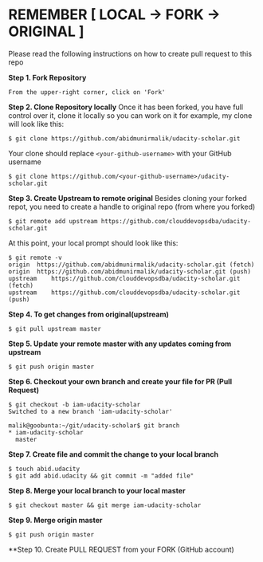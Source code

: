 # REMEMBER [ LOCAL -> FORK -> ORIGINAL ]
Please read the following instructions on how to create pull request to this repo

**Step 1. Fork Repository**

```
From the upper-right corner, click on 'Fork'
```

**Step 2. Clone Repository locally**
Once it has been forked, you have full control over it, clone it locally so you can work on it
for example, my clone will look like this:

```
$ git clone https://github.com/abidmunirmalik/udacity-scholar.git
```
Your clone should replace `<your-github-username>` with your GitHub username

```
$ git clone https://github.com/<your-github-username>/udacity-scholar.git

```

**Step 3. Create Upstream to remote original**
Besides cloning your forked repot, you need to create a handle to original repo (from where you forked)

```
$ git remote add upstream https://github.com/clouddevopsdba/udacity-scholar.git
```

At this point, your local prompt should look like this:

```
$ git remote -v
origin	https://github.com/abidmunirmalik/udacity-scholar.git (fetch)
origin	https://github.com/abidmunirmalik/udacity-scholar.git (push)
upstream	https://github.com/clouddevopsdba/udacity-scholar.git (fetch)
upstream	https://github.com/clouddevopsdba/udacity-scholar.git (push)
```

**Step 4. To get changes from original(upstream)**

```
$ git pull upstream master
```

**Step 5. Update your remote master with any updates coming from upstream**

```
$ git push origin master
```


**Step 6. Checkout your own branch and create your file for PR (Pull Request)**

```
$ git checkout -b iam-udacity-scholar
Switched to a new branch 'iam-udacity-scholar'

malik@goobunta:~/git/udacity-scholar$ git branch
* iam-udacity-scholar
  master
```  

**Step 7. Create file and commit the change to your local branch**

```
$ touch abid.udacity
$ git add abid.udacity && git commit -m "added file"
```

**Step 8. Merge your local branch to your local master**

```
$ git checkout master && git merge iam-udacity-scholar
```

**Step 9. Merge origin master**

```
$ git push origin master
```

**Step 10. Create PULL REQUEST from your FORK (GitHub account)
